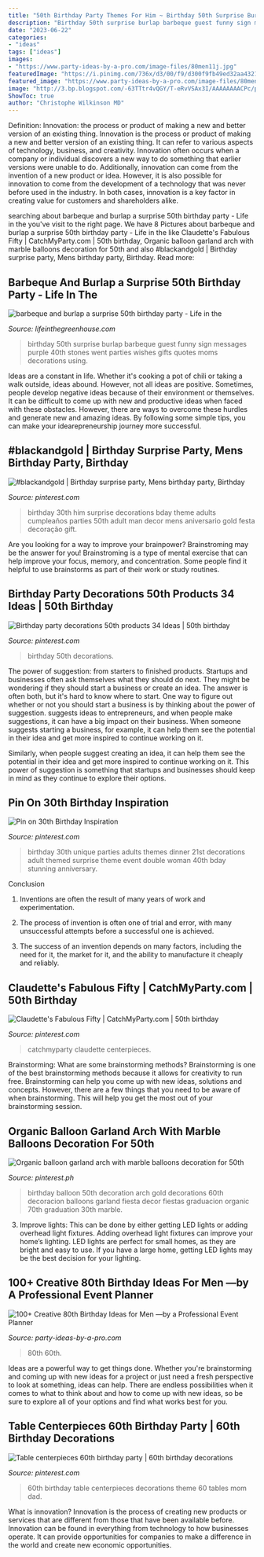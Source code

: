 ```yaml
---
title: "50th Birthday Party Themes For Him ~ Birthday 50th Surprise Burlap Barbeque Guest Funny Sign Messages Purple 40th Stones Went Parties Wishes Gifts Quotes Moms Decorations Using"
description: "Birthday 50th surprise burlap barbeque guest funny sign messages purple 40th stones went parties wishes gifts quotes moms decorations using"
date: "2023-06-22"
categories:
- "ideas"
tags: ["ideas"]
images:
- "https://www.party-ideas-by-a-pro.com/image-files/80men11j.jpg"
featuredImage: "https://i.pinimg.com/736x/d3/00/f9/d300f9fb49ed32aa4321ad065ac43cd3.jpg"
featured_image: "https://www.party-ideas-by-a-pro.com/image-files/80men11j.jpg"
image: "http://3.bp.blogspot.com/-63TTtr4vQGY/T-eRvVSAx3I/AAAAAAAACPc/pzxZRETggAc/s1600/IMG_3626.JPG"
ShowToc: true
author: "Christophe Wilkinson MD"
---
```



Definition: Innovation: the process or product of making a new and better version of an existing thing.
Innovation is the process or product of making a new and better version of an existing thing. It can refer to various aspects of technology, business, and creativity. Innovation often occurs when a company or individual discovers a new way to do something that earlier versions were unable to do. Additionally, innovation can come from the invention of a new product or idea. However, it is also possible for innovation to come from the development of a technology that was never before used in the industry. In both cases, innovation is a key factor in creating value for customers and shareholders alike.

	

		
searching about barbeque and burlap a surprise 50th birthday party - Life in the you've visit to the right page. We have 8 Pictures about barbeque and burlap a surprise 50th birthday party - Life in the like Claudette&#039;s Fabulous Fifty | CatchMyParty.com | 50th birthday, Organic balloon garland arch with marble balloons decoration for 50th and also #blackandgold | Birthday surprise party, Mens birthday party, Birthday. Read more:
		
    
## Barbeque And Burlap a Surprise 50th Birthday Party - Life In The

<img loading=lazy src="http://3.bp.blogspot.com/-63TTtr4vQGY/T-eRvVSAx3I/AAAAAAAACPc/pzxZRETggAc/s1600/IMG_3626.JPG" onerror="this.onerror=null;this.src='https://tse3.mm.bing.net/th?id=OIP.tywS5S_gxab7bQrwA3kpXQHaLG&amp;pid=15.1';" alt="barbeque and burlap a surprise 50th birthday party - Life in the">

_Source: lifeinthegreenhouse.com_

>birthday 50th surprise burlap barbeque guest funny sign messages purple 40th stones went parties wishes gifts quotes moms decorations using. 

	

Ideas are a constant in life. Whether it's cooking a pot of chili or taking a walk outside, ideas abound. However, not all ideas are positive. Sometimes, people develop negative ideas because of their environment or themselves. It can be difficult to come up with new and productive ideas when faced with these obstacles. However, there are ways to overcome these hurdles and generate new and amazing ideas. By following some simple tips, you can make your idearepreneurship journey more successful.

    
## #blackandgold | Birthday Surprise Party, Mens Birthday Party, Birthday

<img loading=lazy src="https://i.pinimg.com/736x/c9/9d/f6/c99df6925b50f96e2c6442eb0cf01d13.jpg" onerror="this.onerror=null;this.src='https://tse3.mm.bing.net/th?id=OIP.d4NaEcoG2tH5HHk7a-CEQQHaJ4&amp;pid=15.1';" alt="#blackandgold | Birthday surprise party, Mens birthday party, Birthday">

_Source: pinterest.com_

>birthday 30th him surprise decorations bday theme adults cumpleaños parties 50th adult man decor mens aniversario gold festa decoração gift. 

	

Are you looking for a way to improve your brainpower? Brainstroming may be the answer for you! Brainstroming is a type of mental exercise that can help improve your focus, memory, and concentration. Some people find it helpful to use brainstorms as part of their work or study routines.

    
## Birthday Party Decorations 50th Products 34 Ideas | 50th Birthday

<img loading=lazy src="https://i.pinimg.com/736x/1f/56/79/1f5679ba131aa9dc6a400ca6b76c8175.jpg" onerror="this.onerror=null;this.src='https://tse3.mm.bing.net/th?id=OIP.yFk58A_c9mcEQQQnXZ8nJwAAAA&amp;pid=15.1';" alt="Birthday party decorations 50th products 34 Ideas | 50th birthday">

_Source: pinterest.com_

>birthday 50th decorations. 

	

The power of suggestion: from starters to finished products.
Startups and businesses often ask themselves what they should do next. They might be wondering if they should start a business or create an idea. The answer is often both, but it's hard to know where to start. One way to figure out whether or not you should start a business is by thinking about the power of suggestion. 
 suggests ideas to entrepreneurs, and when people make suggestions, it can have a big impact on their business. When someone suggests starting a business, for example, it can help them see the potential in their idea and get more inspired to continue working on it. 

Similarly, when people suggest creating an idea, it can help them see the potential in their idea and get more inspired to continue working on it. This power of suggestion is something that startups and businesses should keep in mind as they continue to explore their options.

    
## Pin On 30th Birthday Inspiration

<img loading=lazy src="https://i.pinimg.com/736x/bd/2e/04/bd2e04353ad3cb7fdae7a3efdda241fe--unique-birthday-party-ideas-th-birthday-parties.jpg" onerror="this.onerror=null;this.src='https://tse4.mm.bing.net/th?id=OIP.pXibzKJu8JZ6K09u_d9bOAHaOq&amp;pid=15.1';" alt="Pin on 30th Birthday Inspiration">

_Source: pinterest.com_

>birthday 30th unique parties adults themes dinner 21st decorations adult themed surprise theme event double woman 40th bday stunning anniversary. 

	

Conclusion
1. Inventions are often the result of many years of work and experimentation.
2. The process of invention is often one of trial and error, with many unsuccessful attempts before a successful one is achieved.

3. The success of an invention depends on many factors, including the need for it, the market for it, and the ability to manufacture it cheaply and reliably.

    
## Claudette&#039;s Fabulous Fifty | CatchMyParty.com | 50th Birthday

<img loading=lazy src="https://i.pinimg.com/736x/ba/95/3c/ba953c24ae67470d9e6ff2286cfd6999.jpg" onerror="this.onerror=null;this.src='https://tse1.mm.bing.net/th?id=OIP.Xeb3kYIwYowxig4qN7dbygHaJ3&amp;pid=15.1';" alt="Claudette&#039;s Fabulous Fifty | CatchMyParty.com | 50th birthday">

_Source: pinterest.com_

>catchmyparty claudette centerpieces. 

	

Brainstorming: What are some brainstorming methods?
Brainstorming is one of the best brainstorming methods because it allows for creativity to run free. Brainstorming can help you come up with new ideas, solutions and concepts. However, there are a few things that you need to be aware of when brainstorming. This will help you get the most out of your brainstorming session.

    
## Organic Balloon Garland Arch With Marble Balloons Decoration For 50th

<img loading=lazy src="https://i.pinimg.com/736x/d3/00/f9/d300f9fb49ed32aa4321ad065ac43cd3.jpg" onerror="this.onerror=null;this.src='https://tse4.mm.bing.net/th?id=OIP.zTTn53Yx_Q-qYR6boVDy_QAAAA&amp;pid=15.1';" alt="Organic balloon garland arch with marble balloons decoration for 50th">

_Source: pinterest.ph_

>birthday balloon 50th decoration arch gold decorations 60th decoracion balloons garland fiesta decor fiestas graduacion organic 70th graduation 30th marble. 

	

3. Improve lights: This can be done by either getting LED lights or adding overhead light fixtures.
Adding overhead light fixtures can improve your home’s lighting. LED lights are perfect for small homes, as they are bright and easy to use. If you have a large home, getting LED lights may be the best decision for your lighting.

    
## 100+ Creative 80th Birthday Ideas For Men —by A Professional Event Planner

<img loading=lazy src="https://www.party-ideas-by-a-pro.com/image-files/80men11j.jpg" onerror="this.onerror=null;this.src='https://tse1.mm.bing.net/th?id=OIP.pipotIlR2k84a257l2OZYQAAAA&amp;pid=15.1';" alt="100+ Creative 80th Birthday Ideas for Men —by a Professional Event Planner">

_Source: party-ideas-by-a-pro.com_

>80th 60th. 

	

Ideas are a powerful way to get things done. Whether you're brainstorming and coming up with new ideas for a project or just need a fresh perspective to look at something, ideas can help. There are endless possibilities when it comes to what to think about and how to come up with new ideas, so be sure to explore all of your options and find what works best for you.

    
## Table Centerpieces 60th Birthday Party | 60th Birthday Decorations

<img loading=lazy src="https://i.pinimg.com/736x/48/53/65/485365f10f163e1f20290beb0504ac11.jpg" onerror="this.onerror=null;this.src='https://tse2.mm.bing.net/th?id=OIP.zLkKzU2gchh2D4Iq1S_aeAHaNK&amp;pid=15.1';" alt="Table centerpieces 60th birthday party | 60th birthday decorations">

_Source: pinterest.com_

>60th birthday table centerpieces decorations theme 60 tables mom dad. 

	

What is innovation?
Innovation is the process of creating new products or services that are different from those that have been available before. Innovation can be found in everything from technology to how businesses operate. It can provide opportunities for companies to make a difference in the world and create new economic opportunities.

